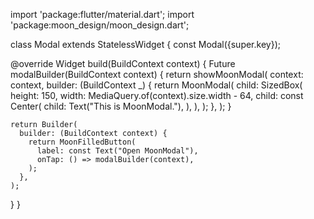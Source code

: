 import 'package:flutter/material.dart';
import 'package:moon_design/moon_design.dart';

class Modal extends StatelessWidget {
  const Modal({super.key});

  @override
  Widget build(BuildContext context) {
    Future<void> modalBuilder(BuildContext context) {
      return showMoonModal<void>(
        context: context,
        builder: (BuildContext _) {
          return MoonModal(
            child: SizedBox(
              height: 150,
              width: MediaQuery.of(context).size.width - 64,
              child: const Center(
                child: Text("This is MoonModal."),
              ),
            ),
          );
        },
      );
    }

    return Builder(
      builder: (BuildContext context) {
        return MoonFilledButton(
          label: const Text("Open MoonModal"),
          onTap: () => modalBuilder(context),
        );
      },
    );
  }
}